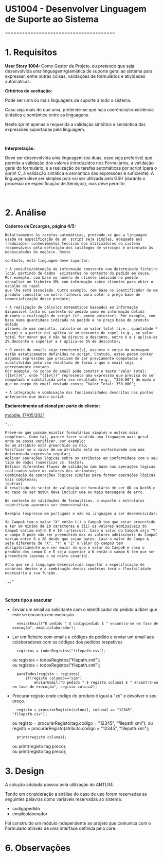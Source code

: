 # US1004 - Desenvolver Linguagem de Suporte ao Sistema
=======================================


# 1. Requisitos

**User Story 1004:** Como Gestor de Projeto, eu pretendo que seja desenvolvida uma linguagem/gramática de suporte geral ao sistema para expressar, entre outras coisas, validações de formulários e atividades automáticas.  

**Critérios de aceitação:** 

Pode ser uma ou mais linguagens de suporte a todo o sistema. 

Caso seja mais do que uma, pretende-se que haja coerência/consistência sintática e semântica entre as linguagens.

Neste sprint apenas é requerida a validação sintática e semântica das expressões suportadas pela linguagem.

<br>

**Interpretação:**

Deve ser desenvolvida uma linguagem (ou duas, caso seja preferíve) que permita a validação dos valores introduzidos nos Formulários, a validação geral do formulário, e a realização de tarefas automáticas por script (para o sprint C, a validação sintática e semântica das expressões é suficiente). A linguagem deve ser simples pois vai ser utilizada pelo GSH (durante o processo de especificação de Serviços), mas deve permitri
 
<br>

# 2. Análise

**Caderno de Encargos, página 4/5:**

	Relativamente às tarefas automáticas, pretende-se que a linguagem usada na especificação de um 	script seja simples, adequada aos (reduzidos) conhecimentos técnicos dos utilizadores do sistema responsáveis pela definição dos catálogos de serviços e orientada às necessidades de negócio. Neste

	contexto, esta linguagem deve suportar:

	• A consulta/obtenção de informação constante num determinado ficheiro local partindo de dados 	existentes no contexto do pedido em causa. Por exemplo, com base no número de cliente indicado no pedido consultar um ficheiro XML com informação sobre clientes para obter o escalão de rapel
	que lhe está associado. Outro exemplo, com base no identificador de um produto consultar um outro ficheiro para obter o preço base de comercialização desse produto;

	• A realização de cálculos matemáticos baseados em informação disponível tanto no contexto do pedido como em informação obtida durante a realização do script (cf. ponto anterior). Por	exemplo, com base numa quantidade indicada no pedido e no preço base do produto obtido
	através de uma consulta, calcula-se um valor total (i.e., quantidade * preço) e a partir daí aplica se um desconto de rapel (e.g., se valor total for menor que X não há direito a desconto, entre X e Y aplica-se 2% desconto e superior a Y aplica-se 5% de desconto);

	• O envio de emails cujo remetente(s), assunto e corpo da mensagem estão estaticamente definidos no script. Contudo, estes podem conter algumas expressões que precisam de ser previamente computadas e substituídas pelo seu resultado de forma a que o email seja corretamente enviado.
	Por exemplo, no corpo do email pode constar o texto “Valor Total: {{$vt}}€”, onde “{{$vt}}” representa uma expressão que precisa de ser computada e substituída pelo seu resultado (e.g., “350.00”) de modo a que no corpo do email enviado conste “Valor Total: 350.00€”;

	• A integração e combinação das funcionalidades descritas nos pontos anteriores num único script.


**Esclarecimento adicional por parte do cliente:**

[moodle, 17/05/2021](https://moodle.isep.ipp.pt/mod/forum/discuss.php?d=8388)

	"...

	Prevê-se que possam existir formulários simples e outros mais complexos. Como tal, parece fazer sentido uma linguagem mais geral onde se possa verificar, por exemplo:
	Se um atributo está preenchido ou não;
	Verificar se o valor de um atributo está em conformidade com uma determinada expressão regular;
	Aplicar operações lógicas sobre os atributos em conformidade com o seu tipo de dados (numéricas vs. texto);
	Definir diferentes fluxos de validação com base nas operações lógicas realizadas sobre os valores dos atributos;
	Combinação de operações lógicas simples para formar operações lógicas mais complexas; 
	(outras)
	O resultado do script de validação de formulário de ser OK ou NotOK e no caso de ser NotOK deve incluir uma ou mais mensagens de erro.

	No contexto de validações de formulários, o suporte a estruturas repetitivas aparenta ser desnecessário.

	Exemplo (expresso em português e não na linguagem a ser desenvolvida):

	Se CampoA tem o valor "X" então (i) o CampoB tem que estar preenchido e ter um mínimo de 10 caracteres e (ii) os valores admissíveis do CampoC variam entre 0 e 10 (inteiros). Caso o valor do CampoA seja "Y" o campo B pode não ser preenchido mas os valores admissíveis do CampoC variam entre 0 e 20 desde que sejam pares. Caso o valor do Campo A seja diferente de "X", "Y" e "Z" o valor do campoD tem obrigatoriamente que ser maior do que o valor do CampoE e caso o produto dos campo D e E seja superior a K então o campo K tem que ser preenchido (apenas e só neste cenário).

	Acho que se a linguagem desenvolvida suportar a especificação de cenários destes e a combinação destas cenários terá a flexibilidade necessária à sua função.

	..."

<br>

**Scripts tipo a executar**

* Enviar um email ao solicitante com o identificador do pedido a dizer que este se encontra em execução

		enviarEmail("O pedido " $ codigopedido $ " encontra-se em fase de execução", emailcolaborador);

* Ler um ficheiro com emails e códigos de pedido e enviar um email aos colaboradores com os códigos dos pedidos respetivos

		registos = todosRegistos("filepath.csv");
	ou  registos = todosRegistos("filepath.xml");	
	ou  registos = todosRegistos("filepath.xml");	

		paraTodos(registo : registos) 
			if(registo coluna3=="sim")
				enviarEmail("O pedido " $ registo coluna1 $ " encontra-se em fase de execução", registo coluna2);

* Procurar registo onde codigo do produto é igual a "xx" e devolver o seu preço.

		registo = procurarRegisto(coluna1, coluna1 == "12345", "filepath.csv");
	ou 	registo = procurarRegisto(tag.codigo = "12345", "filepath.xml");
	ou 	registo = procurarRegisto(atributo.codigo = "12345", "filepath.xml");

		print(registo coluna1);
	ou	print(registo tag preco);	
	ou	print(registo tag preco);		

# 3. Design

A solução adotada passou pela utilização do ANTLR4. 

Tendo em consideração a análise do caso de uso foram reservadas as seguintes palavras como variaveis reservadas ao sistema:
* codigopedido
* emailcolaborador	

Foi construido um módulo independente ao projeto que comunica com o Formulario através de uma interface definida pelo core. 

# 6. Observações



